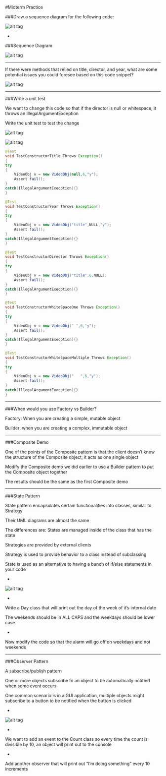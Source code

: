 #Midterm Practice

###Draw a sequence diagram for the following code:

![alt tag](drawSeqDiagram.jpg)

-

###Sequence Diagram

![alt tag](seqDiagram1.jpg)

***

If there were methods that relied on title, director, and year, what are some potential issues you could foresee based on this code snippet?

![alt tag](codeSnip1.jpg)

***

###Write a unit test

We want to change this code so that if the director is null or whitespace, it throws an IllegalArgumentException

Write the unit test to test the change

![alt tag](unitTest1.jpg)

![alt tag](unitTest2.jpg)

```java
@Test
void TestConstructorTitle Throws Exception()
{
try
{
    VideoObj v = new VideoObj(null,6,"y");
    Assert fail();
}
catch(IllegalArgumentExecption){}
}

@Test
void TestConstructorYear Throws Exception()
{
try
{
    VideoObj v = new VideoObj("title",NULL,"y");
    Assert fail();
}
catch(IllegalArgumentExecption){}
}

@Test
void TestConstructorDirector Throws Exception()
{
try
{
    VideoObj v = new VideoObj("title",6,NULL);
    Assert fail();
}
catch(IllegalArgumentExecption){}
}

@Test
void TestConstructorWhiteSpaceOne Throws Exception()
{
try
{
    VideoObj v = new VideoObj(" ",6,"y");
    Assert fail();
}
catch(IllegalArgumentExecption){}
}

@Test
void TestConstructorWhiteSpaceMultiple Throws Exception()
{
try
{
    VideoObj v = new VideoObj("   ",6,"y");
    Assert fail();
}
catch(IllegalArgumentExecption){}
}
```

***

###When would you use Factory vs Builder?

Factory: When you are creating a simple, mutable object

Builder: when you are creating a complex, immutable object

***

###Composite Demo

One of the points of the Composite pattern is that the client doesn’t know the structure of the Composite object; it acts as one single object

Modify the Composite demo we did earlier to use a Builder pattern to put the Composite object together

The results should be the same as the first Composite demo

***

###State Pattern

State pattern encapsulates certain functionalities into classes, similar to Strategy

Their UML diagrams are almost the same

The differences are: States are managed inside of the class that has the state

Strategies are provided by external clients

Strategy is used to provide behavior to a class instead of subclassing

State is used as an alternative to having a bunch of if/else statements in your code

-

![alt tag](stateUML.jpg)

-

Write a Day class that will print out the day of the week of it’s internal date

The weekends should be in ALL CAPS and the weekdays should be lower case

-

Now modify the code so that the alarm will go off on weekdays and not weekends

***

###Observer Pattern

A subscribe/publish pattern

One or more objects subscribe to an object to be automatically notified when some event occurs

One common scenario is in a GUI application, multiple objects might subscribe to a button to be notified when the button is clicked

-

![alt tag](observerUML.jpg)

-

We want to add an event to the Count class so every time the count is divisible by 10, an object will print out to the console

-

Add another observer that will print out “I’m doing something” every 10 increments